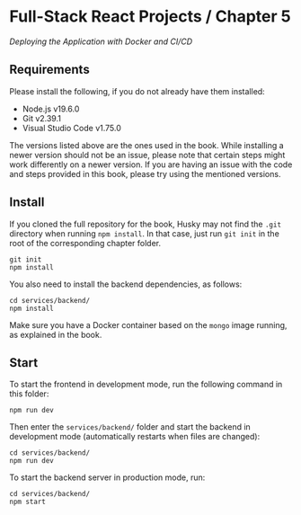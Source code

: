 # Full-Stack React Projects / Chapter 5

_Deploying the Application with Docker and CI/CD_


## Requirements

Please install the following, if you do not already have them installed:

- Node.js v19.6.0
- Git v2.39.1
- Visual Studio Code v1.75.0

The versions listed above are the ones used in the book. While installing a newer version should not be an issue, please note that certain steps might work differently on a newer version. If you are having an issue with the code and steps provided in this book, please try using the mentioned versions.


## Install

If you cloned the full repository for the book, Husky may not find the `.git` directory when running `npm install`. In that case, just run `git init` in the root of the corresponding chapter folder.

```
git init
npm install
```

You also need to install the backend dependencies, as follows:

```
cd services/backend/
npm install
```

Make sure you have a Docker container based on the `mongo` image running, as explained in the book.


## Start

To start the frontend in development mode, run the following command in this folder:

```
npm run dev
```

Then enter the `services/backend/` folder and start the backend in development mode (automatically restarts when files are changed):

```
cd services/backend/
npm run dev
```

To start the backend server in production mode, run:

```
cd services/backend/
npm start
```
